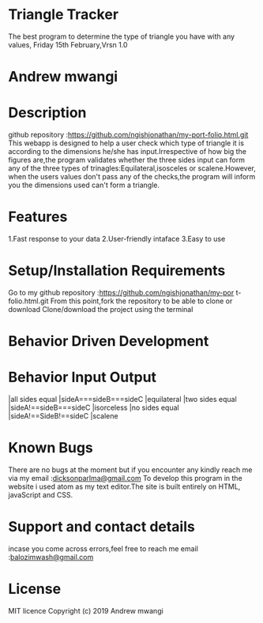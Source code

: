 # Triangle Tracker
The best program to determine the type of triangle you have with any values, Friday 15th February,Vrsn 1.0
# Andrew mwangi
# Description
github repository :https://github.com/ngishjonathan/my-port-folio.html.git This webapp is designed to help a user check which type of triangle it is according to the dimensions he/she has input.Irrespective of how big the figures are,the program validates whether the three sides input can form any of the three types of trinagles:Equilateral,isosceles or scalene.However, when the users values don't pass any of the checks,the program will inform you the dimensions used can't form a triangle.

# Features
1.Fast response to your data
2.User-friendly intaface
3.Easy to use
# Setup/Installation Requirements
Go to my github repository :https://github.com/ngishjonathan/my-por t-folio.html.git
From this point,fork the repository to be able to clone or download
Clone/download the project using the terminal
# Behavior Driven Development
# Behavior	          Input	                Output
  |all sides equal      |sideA===sideB===sideC     |equilateral
  |two sides equal      |sideA!==sideB===sideC     |isorceless
  |no sides equal       |sideA!==SideB!==sideC     |scalene
# Known Bugs
There are no bugs at the moment but if you encounter any kindly reach me via my email :dicksonparlma@gmail.com To develop this program in the website i used atom as my text editor.The site is built entirely on HTML, javaScript and CSS.

# Support and contact details
incase you come across errors,feel free to reach me email :balozimwash@gmail.com

# License
MIT licence Copyright (c) 2019 Andrew mwangi
